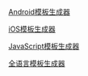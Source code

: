 [Android模板生成器](https://starchris.github.io/GIO-Auto-Track-Template/android.html)


[iOS模板生成器](https://starchris.github.io/GIO-Auto-Track-Template/iOS.html)


[JavaScript模板生成器](https://starchris.github.io/GIO-Auto-Track-Template/js.html)


[全语言模板生成器](https://starchris.github.io/GIO-Auto-Track-Template/all.html)
